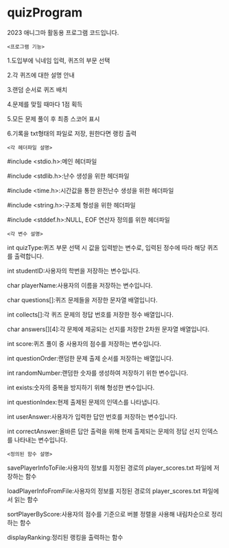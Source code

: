 # quizProgram

2023 애니그마 활동용 프로그램 코드입니다.

    <프로그램 기능>
1.도입부에 닉네임 입력, 퀴즈의 부문 선택

2.각 퀴즈에 대한 설명 안내

3.랜덤 순서로 퀴즈 배치

4.문제를 맞힐 때마다 1점 획득

5.모든 문제 풀이 후 최종 스코어 표시

6.기록을 txt형태의 파일로 저장, 원한다면 랭킹 출력


    <각 헤더파일 설명>
#include <stdio.h>:메인 헤더파일

#include <stdlib.h>:난수 생성을 위한 헤더파일

#include <time.h>:시간값을 통한 완전난수 생성을 위한 헤더파일

#include <string.h>:구조체 형성을 위한 헤더파일

#include <stddef.h>:NULL, EOF 연산자 정의를 위한 헤더파일


    <각 변수 설명>
int quizType:퀴즈 부문 선택 시 값을 입력받는 변수로, 입력된 정수에 따라 해당 퀴즈를 출력합니다.

int studentID:사용자의 학번을 저장하는 변수입니다.

char playerName:사용자의 이름을 저장하는 변수입니다.

char questions[]:퀴즈 문제들을 저장한 문자열 배열입니다.

int collects[]:각 퀴즈 문제의 정답 번호를 저장한 정수 배열입니다.

char answers[][4]:각 문제에 제공되는 선지를 저장한 2차원 문자열 배열입니다.

int score:퀴즈 풀이 중 사용자의 점수를 저장하는 변수입니다.

int questionOrder:랜덤한 문제 출제 순서를 저장하는 배열입니다.

int randomNumber:랜덤한 숫자를 생성하여 저장하기 위한 변수입니다.

int exists:숫자의 중복을 방지하기 위해 형성한 변수입니다.

int questionIndex:현제 출제된 문제의 인덱스를 나타냅니다.

int userAnswer:사용자가 입력한 답안 번호를 저장하는 변수입니다.

int correctAnswer:올바른 답안 출력을 위해 현제 출제되는 문제의 정답 선지 인덱스를 나타내는 변수입니다.


    <정의된 함수 설명>
savePlayerInfoToFile:사용자의 정보를 지정된 경로의 player_scores.txt 파일에 저장하는 함수

loadPlayerInfoFromFile:사용자의 정보를 지정된 경로의 player_scores.txt 파일에서 읽는 함수

sortPlayerByScore:사용자의 점수를 기준으로 버블 정렬을 사용해 내림차순으로 정리하는 함수

displayRanking:정리된 랭킹을 출력하는 함수

